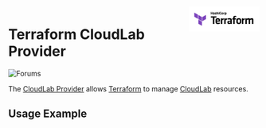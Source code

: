 <!-- markdownlint-disable first-line-h1 no-inline-html -->
<a href="https://terraform.io">
  <picture>
    <source media="(prefers-color-scheme: dark)" srcset=".github/terraform_logo_dark.svg">
    <source media="(prefers-color-scheme: light)" srcset=".github/terraform_logo_light.svg">
    <img src=".github/terraform_logo_light.svg" alt="Terraform logo" title="Terraform" align="right" height="50">
  </picture>
</a>

# Terraform CloudLab Provider
[discuss-badge]: https://img.shields.io/badge/discuss-terraform--cloudlab-623CE4.svg?style=flat
![Forums][discuss-badge]

The [CloudLab Provider](https://registry.terraform.io/providers/hashicorp/aws/latest/docs) allows [Terraform](https://terraform.io) to manage [CloudLab](https://www.cloudlab.us/) resources.

## Usage Example
```

```
